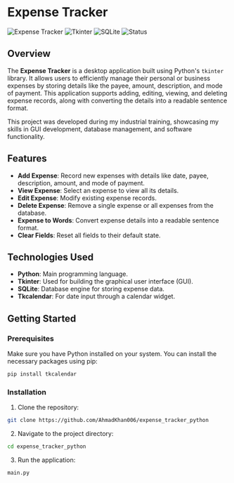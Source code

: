 # Expense Tracker

![Expense Tracker](https://img.shields.io/badge/Python-v3.8-blue) ![Tkinter](https://img.shields.io/badge/Tkinter-GUI-green) ![SQLite](https://img.shields.io/badge/SQLite-Database-orange) ![Status](https://img.shields.io/badge/Status-Completed-success)

## Overview

The **Expense Tracker** is a desktop application built using Python's `tkinter` library. It allows users to efficiently manage their personal or business expenses by storing details like the payee, amount, description, and mode of payment. This application supports adding, editing, viewing, and deleting expense records, along with converting the details into a readable sentence format.

This project was developed during my industrial training, showcasing my skills in GUI development, database management, and software functionality.

## Features

- **Add Expense**: Record new expenses with details like date, payee, description, amount, and mode of payment.
- **View Expense**: Select an expense to view all its details.
- **Edit Expense**: Modify existing expense records.
- **Delete Expense**: Remove a single expense or all expenses from the database.
- **Expense to Words**: Convert expense details into a readable sentence format.
- **Clear Fields**: Reset all fields to their default state.

## Technologies Used

- **Python**: Main programming language.
- **Tkinter**: Used for building the graphical user interface (GUI).
- **SQLite**: Database engine for storing expense data.
- **Tkcalendar**: For date input through a calendar widget.

## Getting Started

### Prerequisites

Make sure you have Python installed on your system. You can install the necessary packages using pip:

```bash
pip install tkcalendar
```

### Installation

1. Clone the repository:

```bash
git clone https://github.com/AhmadKhan006/expense_tracker_python
```

2. Navigate to the project directory:

```bash
cd expense_tracker_python
```

3. Run the application:

```bash
main.py
```
